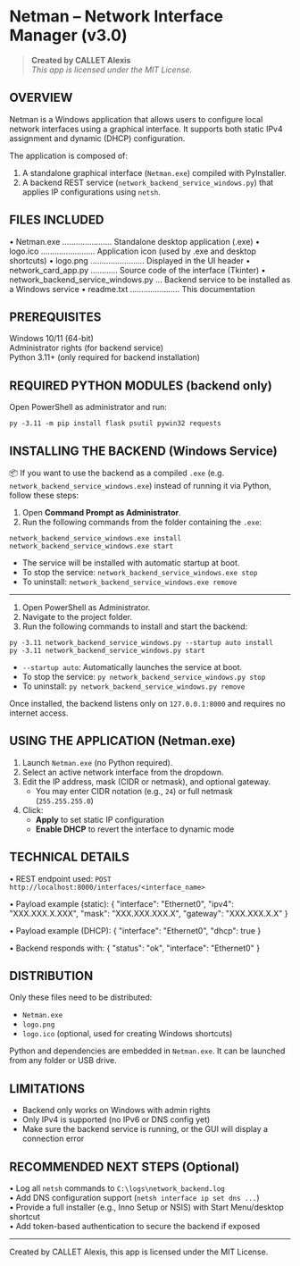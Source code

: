 # Netman – Network Interface Manager (v3.0)

> **Created by CALLET Alexis**  
> _This app is licensed under the MIT License._

OVERVIEW
--------
Netman is a Windows application that allows users to configure local network interfaces
using a graphical interface. It supports both static IPv4 assignment and dynamic (DHCP) configuration.

The application is composed of:
1. A standalone graphical interface (`Netman.exe`) compiled with PyInstaller.
2. A backend REST service (`network_backend_service_windows.py`) that applies IP configurations using `netsh`.

FILES INCLUDED
--------------
• Netman.exe ...................... Standalone desktop application (.exe)
• logo.ico ........................ Application icon (used by .exe and desktop shortcuts)
• logo.png ........................ Displayed in the UI header
• network_card_app.py ............ Source code of the interface (Tkinter)
• network_backend_service_windows.py ... Backend service to be installed as a Windows service
• readme.txt ...................... This documentation

PREREQUISITES
-------------
Windows 10/11 (64-bit)  
Administrator rights (for backend service)  
Python 3.11+ (only required for backend installation)

REQUIRED PYTHON MODULES (backend only)
--------------------------------------
Open PowerShell as administrator and run:

```
py -3.11 -m pip install flask psutil pywin32 requests
```

INSTALLING THE BACKEND (Windows Service)
----------------------------------------

📦 If you want to use the backend as a compiled `.exe` (e.g. `network_backend_service_windows.exe`) instead of running it via Python, follow these steps:

1. Open **Command Prompt as Administrator**.
2. Run the following commands from the folder containing the `.exe`:

```
network_backend_service_windows.exe install
network_backend_service_windows.exe start
```

- The service will be installed with automatic startup at boot.
- To stop the service: `network_backend_service_windows.exe stop`
- To uninstall: `network_backend_service_windows.exe remove`

---

1. Open PowerShell as Administrator.
2. Navigate to the project folder.
3. Run the following commands to install and start the backend:

```
py -3.11 network_backend_service_windows.py --startup auto install
py -3.11 network_backend_service_windows.py start
```

- `--startup auto`: Automatically launches the service at boot.
- To stop the service: `py network_backend_service_windows.py stop`
- To uninstall: `py network_backend_service_windows.py remove`

Once installed, the backend listens only on `127.0.0.1:8000` and requires no internet access.

USING THE APPLICATION (Netman.exe)
----------------------------------
1. Launch `Netman.exe` (no Python required).
2. Select an active network interface from the dropdown.
3. Edit the IP address, mask (CIDR or netmask), and optional gateway.
   - You may enter CIDR notation (e.g., `24`) or full netmask (`255.255.255.0`)
4. Click:
   - **Apply** to set static IP configuration
   - **Enable DHCP** to revert the interface to dynamic mode

TECHNICAL DETAILS
-----------------
• REST endpoint used:
  `POST http://localhost:8000/interfaces/<interface_name>`

• Payload example (static):
{
  "interface": "Ethernet0",
  "ipv4": "XXX.XXX.X.XXX",
  "mask": "XXX.XXX.XXX.X",
  "gateway": "XXX.XXX.X.X"
}

• Payload example (DHCP):
{
  "interface": "Ethernet0",
  "dhcp": true
}

• Backend responds with:
{ "status": "ok", "interface": "Ethernet0" }

DISTRIBUTION
------------
Only these files need to be distributed:
- `Netman.exe`
- `logo.png`
- `logo.ico` (optional, used for creating Windows shortcuts)

Python and dependencies are embedded in `Netman.exe`. It can be launched from any folder or USB drive.

LIMITATIONS
-----------
- Backend only works on Windows with admin rights
- Only IPv4 is supported (no IPv6 or DNS config yet)
- Make sure the backend service is running, or the GUI will display a connection error

RECOMMENDED NEXT STEPS (Optional)
---------------------------------
• Log all `netsh` commands to `C:\logs\network_backend.log`  
• Add DNS configuration support (`netsh interface ip set dns ...`)  
• Provide a full installer (e.g., Inno Setup or NSIS) with Start Menu/desktop shortcut  
• Add token-based authentication to secure the backend if exposed

---

Created by CALLET Alexis, this app is licensed under the MIT License.
